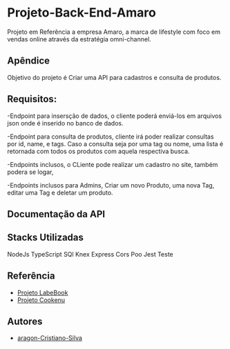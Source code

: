 # Projeto-Back-End-Amaro

Projeto em Referência a empresa Amaro, a marca de lifestyle com foco em vendas online
através da estratégia omni-channel.

## Apêndice

Objetivo do projeto é Criar uma API para cadastros e consulta de produtos.

## Requisitos:

-Endpoint para insersção de dados, o cliente poderá enviá-los em arquivos json onde é
inserido no banco de dados.

-Endpoint para consulta de produtos, cliente irá poder realizar consultas por id, name, e tags.
Caso a consulta seja por uma tag ou nome, uma lista é retornada com todos os produtos com aquela
respectiva busca.

-Endpoints inclusos, o CLiente pode realizar um cadastro no site, também podera se logar,

-Endpoints inclusos para Admins, Criar um novo Produto, uma nova Tag, editar uma Tag e deletar um produto.


## Documentação da API

## Stacks Utilizadas

NodeJs
TypeScript
SQl
Knex
Express
Cors
Poo
Jest
Teste


## Referência

 - [Projeto LabeBook](https://github.com/future4code/aragon-Cristiano-Silva/pull/70)
 - [Projeto Cookenu](https://github.com/future4code/aragon-Cristiano-Silva/pull/66)


## Autores

- [aragon-Cristiano-Silva](https://github.com/Cristiano-cyber/)
